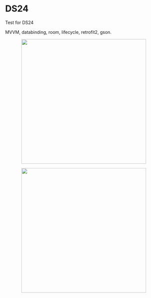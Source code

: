 # DS24
Test for DS24

MVVM, databinding, room, lifecycle, retrofit2, gson.

<p align="center"><img width="400" src="https://imgur.com/a/N6w6VkU"></p><p align="center"><img width="400" src="https://imgur.com/a/ByyiOEi"></p>
